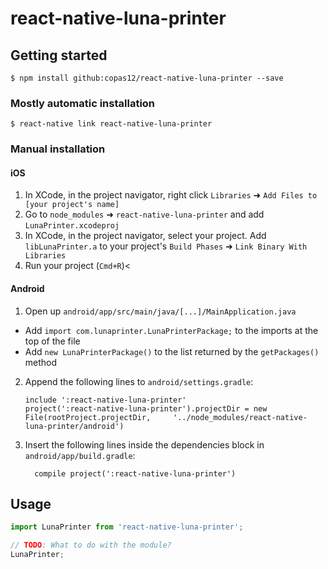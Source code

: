 # react-native-luna-printer

## Getting started

`$ npm install github:copas12/react-native-luna-printer --save`

### Mostly automatic installation

`$ react-native link react-native-luna-printer`

### Manual installation


#### iOS

1. In XCode, in the project navigator, right click `Libraries` ➜ `Add Files to [your project's name]`
2. Go to `node_modules` ➜ `react-native-luna-printer` and add `LunaPrinter.xcodeproj`
3. In XCode, in the project navigator, select your project. Add `libLunaPrinter.a` to your project's `Build Phases` ➜ `Link Binary With Libraries`
4. Run your project (`Cmd+R`)<

#### Android

1. Open up `android/app/src/main/java/[...]/MainApplication.java`
  - Add `import com.lunaprinter.LunaPrinterPackage;` to the imports at the top of the file
  - Add `new LunaPrinterPackage()` to the list returned by the `getPackages()` method
2. Append the following lines to `android/settings.gradle`:
  	```
  	include ':react-native-luna-printer'
  	project(':react-native-luna-printer').projectDir = new File(rootProject.projectDir, 	'../node_modules/react-native-luna-printer/android')
  	```
3. Insert the following lines inside the dependencies block in `android/app/build.gradle`:
  	```
      compile project(':react-native-luna-printer')
  	```


## Usage
```javascript
import LunaPrinter from 'react-native-luna-printer';

// TODO: What to do with the module?
LunaPrinter;
```
